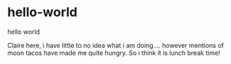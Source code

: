 # hello-world

hello world

Claire here, i have little to no idea what i am doing....
however mentions of moon tacos have made me quite hungry.
So i think it is lunch break time!
